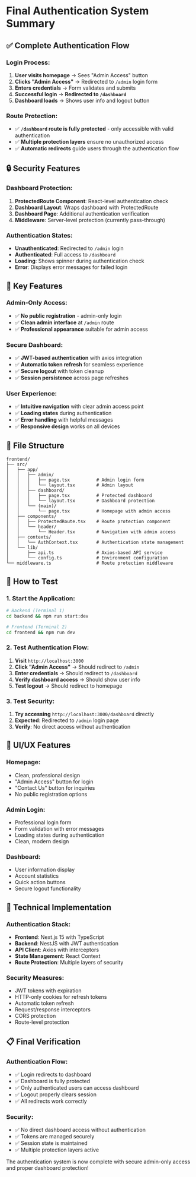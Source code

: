 # Final Authentication System Summary

## ✅ Complete Authentication Flow

### **Login Process:**
1. **User visits homepage** → Sees "Admin Access" button
2. **Clicks "Admin Access"** → Redirected to `/admin` login form
3. **Enters credentials** → Form validates and submits
4. **Successful login** → **Redirected to `/dashboard`**
5. **Dashboard loads** → Shows user info and logout button

### **Route Protection:**
- ✅ **`/dashboard` route is fully protected** - only accessible with valid authentication
- ✅ **Multiple protection layers** ensure no unauthorized access
- ✅ **Automatic redirects** guide users through the authentication flow

## 🔒 Security Features

### **Dashboard Protection:**
1. **ProtectedRoute Component**: React-level authentication check
2. **Dashboard Layout**: Wraps dashboard with ProtectedRoute
3. **Dashboard Page**: Additional authentication verification
4. **Middleware**: Server-level protection (currently pass-through)

### **Authentication States:**
- **Unauthenticated**: Redirected to `/admin` login
- **Authenticated**: Full access to `/dashboard`
- **Loading**: Shows spinner during authentication check
- **Error**: Displays error messages for failed login

## 🎯 Key Features

### **Admin-Only Access:**
- ✅ **No public registration** - admin-only login
- ✅ **Clean admin interface** at `/admin` route
- ✅ **Professional appearance** suitable for admin access

### **Secure Dashboard:**
- ✅ **JWT-based authentication** with axios integration
- ✅ **Automatic token refresh** for seamless experience
- ✅ **Secure logout** with token cleanup
- ✅ **Session persistence** across page refreshes

### **User Experience:**
- ✅ **Intuitive navigation** with clear admin access point
- ✅ **Loading states** during authentication
- ✅ **Error handling** with helpful messages
- ✅ **Responsive design** works on all devices

## 📁 File Structure

```
frontend/
├── src/
│   ├── app/
│   │   ├── admin/
│   │   │   ├── page.tsx          # Admin login form
│   │   │   └── layout.tsx        # Admin layout
│   │   ├── dashboard/
│   │   │   ├── page.tsx          # Protected dashboard
│   │   │   └── layout.tsx        # Dashboard protection
│   │   └── (main)/
│   │       └── page.tsx          # Homepage with admin access
│   ├── components/
│   │   ├── ProtectedRoute.tsx    # Route protection component
│   │   └── header/
│   │       └── Header.tsx        # Navigation with admin access
│   ├── contexts/
│   │   └── AuthContext.tsx       # Authentication state management
│   └── lib/
│       ├── api.ts                # Axios-based API service
│       └── config.ts             # Environment configuration
└── middleware.ts                 # Route protection middleware
```

## 🚀 How to Test

### **1. Start the Application:**
```bash
# Backend (Terminal 1)
cd backend && npm run start:dev

# Frontend (Terminal 2)
cd frontend && npm run dev
```

### **2. Test Authentication Flow:**
1. **Visit** `http://localhost:3000`
2. **Click "Admin Access"** → Should redirect to `/admin`
3. **Enter credentials** → Should redirect to `/dashboard`
4. **Verify dashboard access** → Should show user info
5. **Test logout** → Should redirect to homepage

### **3. Test Security:**
1. **Try accessing** `http://localhost:3000/dashboard` directly
2. **Expected**: Redirected to `/admin` login page
3. **Verify**: No direct access without authentication

## 🎨 UI/UX Features

### **Homepage:**
- Clean, professional design
- "Admin Access" button for login
- "Contact Us" button for inquiries
- No public registration options

### **Admin Login:**
- Professional login form
- Form validation with error messages
- Loading states during authentication
- Clean, modern design

### **Dashboard:**
- User information display
- Account statistics
- Quick action buttons
- Secure logout functionality

## 🔧 Technical Implementation

### **Authentication Stack:**
- **Frontend**: Next.js 15 with TypeScript
- **Backend**: NestJS with JWT authentication
- **API Client**: Axios with interceptors
- **State Management**: React Context
- **Route Protection**: Multiple layers of security

### **Security Measures:**
- JWT tokens with expiration
- HTTP-only cookies for refresh tokens
- Automatic token refresh
- Request/response interceptors
- CORS protection
- Route-level protection

## 📋 Final Verification

### **Authentication Flow:**
- ✅ Login redirects to dashboard
- ✅ Dashboard is fully protected
- ✅ Only authenticated users can access dashboard
- ✅ Logout properly clears session
- ✅ All redirects work correctly

### **Security:**
- ✅ No direct dashboard access without authentication
- ✅ Tokens are managed securely
- ✅ Session state is maintained
- ✅ Multiple protection layers active

The authentication system is now complete with secure admin-only access and proper dashboard protection!
